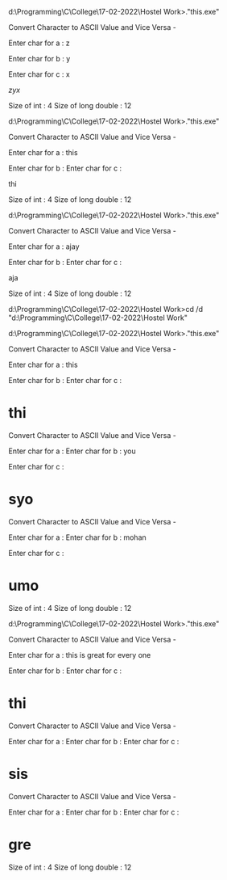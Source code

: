 d:\Programming\C\College\17-02-2022\Hostel Work>.\"this.exe"

Convert Character to ASCII Value and Vice Versa -

Enter char for a : z

Enter char for b : y

Enter char for c : x


*zyx*

Size of int : 4
Size of long double : 12


d:\Programming\C\College\17-02-2022\Hostel Work>.\"this.exe"

Convert Character to ASCII Value and Vice Versa -

Enter char for a : this

Enter char for b :
Enter char for c :

thi

Size of int : 4
Size of long double : 12


d:\Programming\C\College\17-02-2022\Hostel Work>.\"this.exe"

Convert Character to ASCII Value and Vice Versa -

Enter char for a : ajay

Enter char for b :
Enter char for c :

aja

Size of int : 4
Size of long double : 12


d:\Programming\C\College\17-02-2022\Hostel Work>cd /d "d:\Programming\C\College\17-02-2022\Hostel Work"

d:\Programming\C\College\17-02-2022\Hostel Work>.\"this.exe"

Convert Character to ASCII Value and Vice Versa -

Enter char for a : this

Enter char for b :
Enter char for c :

thi
============================================================

Convert Character to ASCII Value and Vice Versa -

Enter char for a :
Enter char for b : you

Enter char for c :

syo
============================================================

Convert Character to ASCII Value and Vice Versa -

Enter char for a :
Enter char for b : mohan

Enter char for c :

umo
============================================================


Size of int : 4
Size of long double : 12


d:\Programming\C\College\17-02-2022\Hostel Work>.\"this.exe"

Convert Character to ASCII Value and Vice Versa - 

Enter char for a : this is great for every one

Enter char for b :
Enter char for c :

thi
============================================================

Convert Character to ASCII Value and Vice Versa -

Enter char for a :
Enter char for b :
Enter char for c :

sis
============================================================

Convert Character to ASCII Value and Vice Versa -

Enter char for a :
Enter char for b :
Enter char for c :

gre
============================================================


Size of int : 4
Size of long double : 12

